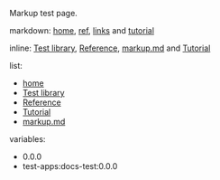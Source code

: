 <!--
  DO NOT EDIT
  This document was generated from ../src/docs/markup.md 
-->

Markup test page.

markdown: [home](../README.md), [ref](reference.md), [links](markup.md) and [tutorial](tutorial.md)

inline: [Test library](../README.md), [Reference](reference.md), [markup.md](markup.md) and [Tutorial](tutorial.md)

list:

* [home](../README.md)
* [Test library](../README.md)
* [Reference](reference.md)
* [Tutorial](tutorial.md)
* [markup.md](markup.md)

variables:

* 0\.0.0
* test-apps:docs-test:0.0.0
